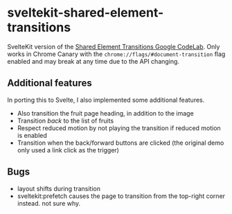 # sveltekit-shared-element-transitions

SvelteKit version of the [Shared Element Transitions Google CodeLab](https://codelabs.developers.google.com/create-an-instant-and-seamless-web-app#5). Only works in Chrome Canary with the `chrome://flags/#document-transition` flag enabled and may break at any time due to the API changing.

## Additional features

In porting this to Svelte, I also implemented some additional features.

- Also transition the fruit page heading, in addition to the image
- Transition _back_ to the list of fruits
- Respect reduced motion by not playing the transition if reduced motion is enabled
- Transition when the back/forward buttons are clicked (the original demo only used a link click as the trigger)

## Bugs

- layout shifts during transition
- sveltekit:prefetch causes the page to transition from the top-right corner instead. not sure why.
